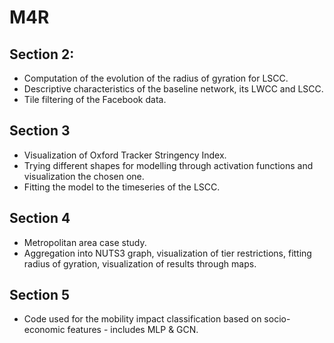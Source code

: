 # M4R

## Section 2:

- Computation of the evolution of the radius of gyration for LSCC.
- Descriptive characteristics of the baseline network, its LWCC and LSCC.
- Tile filtering of the Facebook data.

## Section 3

- Visualization of Oxford Tracker Stringency Index.
- Trying different shapes for modelling through activation functions and visualization the chosen one.
- Fitting the model to the timeseries of the LSCC.

## Section 4

- Metropolitan area case study.
- Aggregation into NUTS3 graph, visualization of tier restrictions, fitting radius of gyration, visualization of results through maps.

## Section 5

- Code used for the mobility impact classification based on socio-economic features - includes MLP & GCN.
